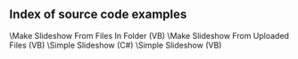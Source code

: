 ## Index of source code examples


\Make Slideshow From Files In Folder (VB)
\Make Slideshow From Uploaded Files (VB)
\Simple Slideshow (C#)
\Simple Slideshow (VB)

